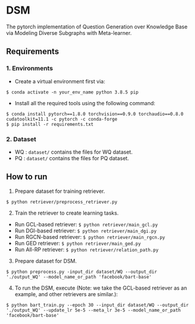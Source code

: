 # DSM
The pytorch implementation of Question Generation over Knowledge Base via Modeling Diverse Subgraphs with Meta-learner.

## Requirements
### 1. Environments
* Create a virtual environment first via:
```
$ conda activate -n your_env_name python 3.8.5 pip
```
* Install all the required tools using the following command:
```
$ conda install pytorch==1.8.0 torchvision==0.9.0 torchaudio==0.8.0 cudatoolkit=11.1 -c pytorch -c conda-forge
$ pip install -r requirements.txt
```
### 2. Dataset
* WQ : `dataset/` contains the files for WQ dataset. 
* PQ : `dataset/` contains the files for PQ dataset. 

## How to run 
1. Prepare dataset for training retriever.
```
$ python retriever/preprocess_retriever.py
```
2. Train the retriever to create learning tasks.
* Run GCL-based retriever: 
``
 $ python retriever/main_gcl.py
``
* Run DGI-based retriever: 
``
 $ python retriever/main_dgi.py
``
* Run RGCN-based retriever: 
``
 $ python retriever/main_rgcn.py
``
* Run GED retriever: 
``
$ python retriever/main_ged.py
``
* Run All-RP retriever: 
``
 $ python retriever/relation_path.py
``
3. Prepare dataset for DSM.
```
$ python preprocess.py -input_dir dataset/WQ --output_dir './output_WQ' --model_name_or_path 'facebook/bart-base'
```
4. To run the DSM, execute (Note: we take the GCL-based retriever as an example, and other retrievers are similar.):
```
$ python bart_train.py --epoch 30 --input_dir dataset/WQ --output_dir './output_WQ' --update_lr 5e-5 --meta_lr 3e-5 --model_name_or_path 'facebook/bart-base'
```
